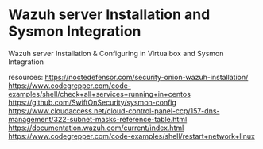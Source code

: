 # Wazuh server Installation and Sysmon Integration

Wazuh server Installation & Configuring in Virtualbox and Sysmon Integration

resources:
    https://noctedefensor.com/security-onion-wazuh-installation/
    https://www.codegrepper.com/code-examples/shell/check+all+services+running+in+centos
    https://github.com/SwiftOnSecurity/sysmon-config
    https://www.cloudaccess.net/cloud-control-panel-ccp/157-dns-management/322-subnet-masks-reference-table.html
    https://documentation.wazuh.com/current/index.html
    https://www.codegrepper.com/code-examples/shell/restart+network+linux
